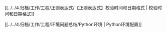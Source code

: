 




[[../../4.归档/工作/工程/正则表达式/【正则表达式】校验时间和日期格式 | 校验时间和日期格式]]


[[../../4.归档/工作/工程/环境问题总结/Python环境 | Python环境配置]]


